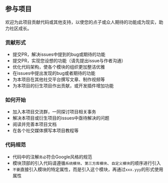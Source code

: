 ## 参与项目

欢迎为此项目贡献代码或其他支持，以使您的点子或众人期待的功能成为现实，助力社区成长。  

### 贡献形式

- 提交PR，解决issues中提到的bug或期待的功能
- 提交PR，实现您设想的功能（请先提出issue与作者沟通）
- 优化代码架构，使各个模块的组织更加整洁优雅
- 在issues中提出发现的bug或者期待的功能
- 为本项目在其他社交平台撰写文章、制作视频等
- 为本项目的衍生项目作出贡献，或开发插件增加功能

### 如何开始

- 加入本项目交流群，一同探讨项目相关事务
- 解决本项目或衍生项目的issues中亟待解决的问题
- 阅读并完善本项目文档
- 在各个社交媒体撰写本项目教程等

### 代码规范

- 代码中的注解`务必`符合Google风格的规范
- 模块顶部的引入代码请遵循`系统模块`、`第三方库模块`、`自定义模块`的顺序进行引入
- `不要`直接引入模块的特定属性，而是引入这个模块，再通过`xxx.yyy`的形式使用属性
